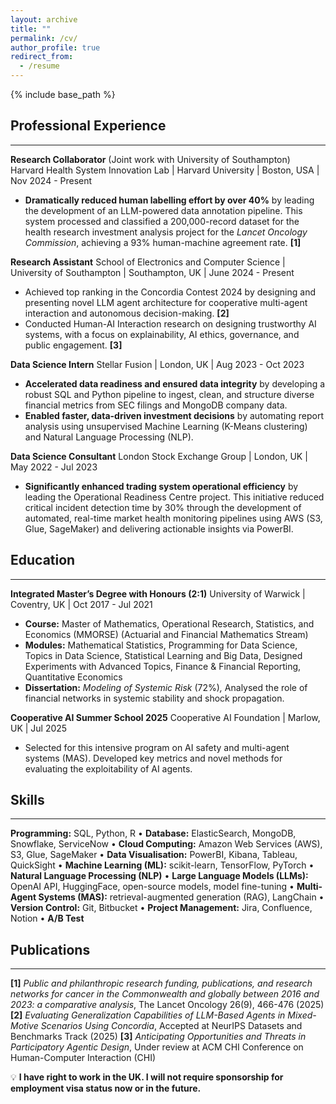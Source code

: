 ```yaml
---
layout: archive
title: ""
permalink: /cv/
author_profile: true
redirect_from:
  - /resume
---
```


{% include base_path %}

## Professional Experience

---

**Research Collaborator** (Joint work with University of Southampton)
Harvard Health System Innovation Lab | Harvard University | Boston, USA | Nov 2024 - Present

- **Dramatically reduced human labelling effort by over 40%** by leading the development of an LLM-powered data annotation pipeline. This system processed and classified a 200,000-record dataset for the health research investment analysis project for the *Lancet Oncology Commission*, achieving a 93% human-machine agreement rate. **[1]**

**Research Assistant**
School of Electronics and Computer Science | University of Southampton | Southampton, UK | June 2024 - Present

- Achieved top ranking in the Concordia Contest 2024 by designing and presenting novel LLM agent architecture for cooperative multi-agent interaction and autonomous decision-making. **[2]**
- Conducted Human-AI Interaction research on designing trustworthy AI systems, with a focus on explainability, AI ethics, governance, and public engagement. **[3]**

**Data Science Intern**
Stellar Fusion | London, UK | Aug 2023 - Oct 2023

- **Accelerated data readiness and ensured data integrity** by developing a robust SQL and Python pipeline to ingest, clean, and structure diverse financial metrics from SEC filings and MongoDB company data.
- **Enabled faster, data-driven investment decisions** by automating report analysis using unsupervised Machine Learning (K-Means clustering) and Natural Language Processing (NLP).

**Data Science Consultant**
London Stock Exchange Group | London, UK | May 2022 - Jul 2023

- **Significantly enhanced trading system operational efficiency** by leading the Operational Readiness Centre project. This initiative reduced critical incident detection time by 30% through the development of automated, real-time market health monitoring pipelines using AWS (S3, Glue, SageMaker) and delivering actionable insights via PowerBI.

## Education

---

**Integrated Master’s Degree with Honours (2:1)**
University of Warwick | Coventry, UK | Oct 2017 - Jul 2021

- **Course:** Master of Mathematics, Operational Research, Statistics, and Economics (MMORSE) (Actuarial and Financial Mathematics Stream)
- **Modules:** Mathematical Statistics, Programming for Data Science, Topics in Data Science, Statistical Learning and Big Data, Designed Experiments with Advanced Topics, Finance & Financial Reporting, Quantitative Economics
- **Dissertation:** *Modeling of Systemic Risk* (72%)*,* Analysed the role of financial networks in systemic stability and shock propagation.

**Cooperative AI Summer School 2025**
Cooperative AI Foundation | Marlow, UK | Jul 2025

- Selected for this intensive program on AI safety and multi-agent systems (MAS). Developed key metrics and novel methods for evaluating the exploitability of AI agents.

## Skills

---

**Programming:** SQL, Python, R • **Database:** ElasticSearch, MongoDB, Snowflake, ServiceNow • **Cloud Computing:** Amazon Web Services (AWS), S3, Glue, SageMaker •  **Data Visualisation:** PowerBI, Kibana, Tableau, QuickSight • **Machine Learning (ML):** scikit-learn, TensorFlow, PyTorch • **Natural Language Processing (NLP)** • **Large Language Models (LLMs):** OpenAI API, HuggingFace, open-source models, model fine-tuning • **Multi-Agent Systems (MAS):** retrieval-augmented generation (RAG), LangChain • **Version Control:** Git, Bitbucket • **Project Management:** Jira, Confluence, Notion • **A/B Test**

## Publications

---

**[1]** *Public and philanthropic research funding, publications, and research networks for cancer in the Commonwealth and globally between 2016 and 2023: a comparative analysis*, The Lancet Oncology 26(9), 466-476 (2025)
**[2]** *Evaluating Generalization Capabilities of LLM-Based Agents in Mixed-Motive Scenarios Using Concordia*, Accepted at NeurIPS Datasets and Benchmarks Track (2025)
**[3]** *Anticipating Opportunities and Threats in Participatory Agentic Design*, Under review at ACM CHI Conference on Human-Computer Interaction (CHI)


💡 **I have right to work in the UK. I will not require sponsorship for employment visa status now or in the future.**


<!-- Publications
======
  <ul>{% for post in site.publications reversed %}
    {% include archive-single-cv.html %}
  {% endfor %}</ul>
  
Talks
======
  <ul>{% for post in site.talks reversed %}
    {% include archive-single-talk-cv.html  %}
  {% endfor %}</ul>
  
Teaching
======
  <ul>{% for post in site.teaching reversed %}
    {% include archive-single-cv.html %}
  {% endfor %}</ul>
  
Service and leadership
======
* Currently signed in to 43 different slack teams -->
